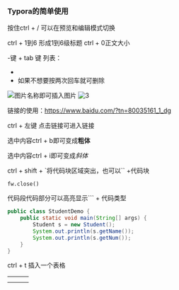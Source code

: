 ### Typora的简单使用

按住ctrl + / 可以在预览和编辑模式切换

ctrl + 1到6 形成1到6级标题  ctrl + 0正文大小

-键 + tab 键  列表：

- 
- 如果不想要按两次回车就可删除

![图片名称](相对地址)即可插入图片
![3](C:\github\Independent-learning\Java\images\3.jpg)

链接的使用：https://www.baidu.com/?tn=80035161_1_dg

ctrl + 左键 点击链接可进入链接

选中内容ctrl + b即可变成**粗体**

选中内容ctrl + i即可变成*斜体*

ctrl + shift + `将代码块区域突出，也可以`` +代码块

`fw.close()`

代码段代码部分可以高亮显示``` + 代码类型

```java
public class StudentDemo {
	public static void main(String[] args) {
		Student s = new Student();
		System.out.println(s.getName());
		System.out.println(s.getNum());
	}
}
```

ctrl + t 插入一个表格

|      |      |      |
| ---- | ---- | ---- |
|      |      |      |
|      |      |      |

